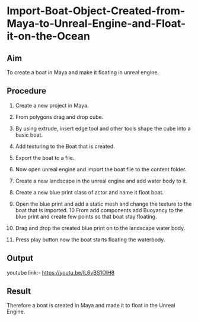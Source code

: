 # Import-Boat-Object-Created-from-Maya-to-Unreal-Engine-and-Float-it-on-the-Ocean

## Aim

To create a boat in Maya and make it floating in unreal engine.

## Procedure

1. Create a new project in Maya.

2. From polygons drag and drop cube.

3. By using extrude, insert edge tool and other tools shape the cube into a basic boat.

4. Add texturing to the Boat that is created.

5. Export the boat to a file.

6. Now open unreal engine and import the boat file to the content folder.

7. Create a new landscape in the unreal engine and add water body to it.

8. Create a new blue print class of actor and name it float boat.

9. Open the blue print and add a static mesh and change the texture to the boat that is imported. 10 From add components add Buoyancy to the blue print and create few  points so that boat stay floating.

10. Drag and drop the created blue print on to the landscape water body.

11. Press play button now the boat starts floating the waterbody.

## Output

youtube link:- https://youtu.be/lL6vBS1OlH8

## Result

Therefore a boat is created in Maya and made it to float in the Unreal Engine.
